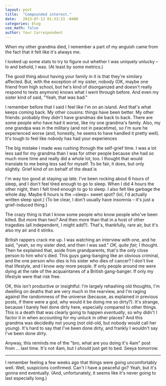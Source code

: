 ```yaml
---
layout: post
title:  "Compounded interest."
date:   2023-07-12 01:33:23 -0400
categories: blog
use_math: false
author: Your Correspondent
---
```


When my other grandma died, I remember a part of my anguish came from the fact that it felt like it's always me.

I looked up some stats to try to figure out whether I was uniquely unlucky &ndash; lo and behold, I was. (At least by some metrics.)

The good thing about having your family in it is that they're similary affected. But, with the exception of my sister, nobody (OK, maybe one friend from high school, but he's kind of disorganized and doesn't really respond to texts anymore) knows what I went through before. And even my sister kind of said, "Yeah, that was bad."

I remember before that I said I feel like I'm on an island. And that's what keeps coming back. My other cousins: things have been better. My other friends: probably they didn't have grandmas die back to back. There are some people who have had it worse, like my one grandma's family. Also, my one grandpa was in the military (and not in peacetime), so I'm sure he experienced worse (and, honestly, he seems to have handled it pretty well). It's tough to feel like nobody has had your experiences 

The big mistake I made was rushing through the self-grief time. I was a lot less sad for my grandma than I was for other people because she had so much more time and really did a whole lot, too. I thought that would translate to me being less sad for myself. To be fair, it does, but only slightly. Grief kind of on behalf of the dead is 

I'm way too good at staying up late. I've been rocking about 6 hours of sleep, and I don't feel tired enough to go to sleep. When I did 4 hours the other night, then I felt tired enough to go to sleep. I also felt like garbage the whole day. Maybe 6 hours is the ~sleep~ sweet spot? (lol, I'd actually written sleep spot.) (To be clear, I don't usually have insomnia &ndash; it's just a grief-induced thing.)


The crazy thing is that I know some people who know people who've been killed. But more than two? And then more than that in a host of other tragedies (all independent, I might add?). That's, thankfully, rare air, but it's also my air and it stinks.

British rappers crack me up. I was watching an interview with one, and he said, "yeah, so my sister died, and then I was sad." _OK, quite fair,_ I thought. Then he explained that, aside from grandparents, that's the only close person to him who's died. This guys gang-banging like an obvious criminal, and the one person who dies is his sister who dies of cancer? I don't live that lifestyle, and I know _way_ more people. If only people around me were dying at the rate of the acquaintanes of a British gang-banger. If only my lifestyle were that risk free.

OK, this isn't productive or insightful: I'm largely rehashing old thoughts, I'm dwelling on deaths that are very much in the rearview, and I'm raging against the randomness of the universe (because, as explained in previous posts, if there were a god, why would it be doing me so dirty?). It's strange, because I barely feel done dirty here, especially compared to other things. This is a death that was clearly going to happen _eventually_, so why didn't I factor it in when accounting for my unluck in other places? And this grandma was decidedly not young (not old-old, but nobody would call her young). It's hard to say that I've been done dirty, and frankly I wouldn't say I've been done dirty. 

Anyway, this reminds me of the "bro, what are you doing it's 4am" post from ... last time. It's not 4am, but I *should* just get to bed. Seeya tomorrow.

---

I remember feeling a few weeks ago that things were going uncomfortably well. Well, suspicions confirmed. Can't I have a peaceful go? Yeah, but it's gonna end eventually. (And, unfortunately, it seems like it's never going to last especially long.)


